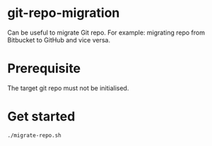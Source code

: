 # git-repo-migration

Can be useful to migrate Git repo. For example: migrating repo from Bitbucket to GitHub and vice versa. 

# Prerequisite

The target git repo must not be initialised.

# Get started

```
./migrate-repo.sh
```
